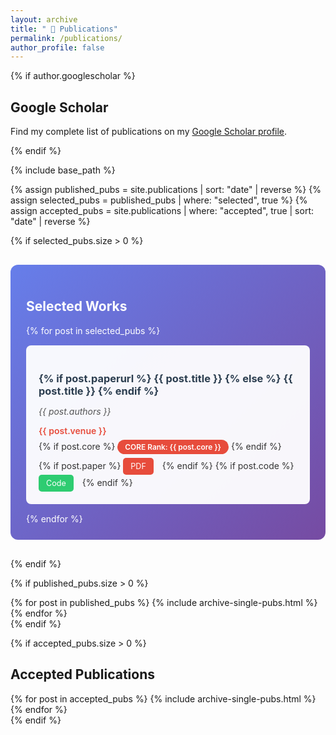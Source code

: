 ```yaml
---
layout: archive
title: " 📜 Publications"
permalink: /publications/
author_profile: false
---
```


<link rel="stylesheet" href="https://cdnjs.cloudflare.com/ajax/libs/font-awesome/6.2.0/css/all.min.css">

{% if author.googlescholar %}
<section> 
  <h2>Google Scholar</h2> 
  <p>Find my complete list of publications on my <a href="{{author.googlescholar}}" target="_blank" rel="noopener noreferrer">Google Scholar profile</a>.</p> 
</section> 
{% endif %}

{% include base_path %}

{% assign published_pubs = site.publications | sort: "date" | reverse %}
{% assign selected_pubs = published_pubs | where: "selected", true %}
{% assign accepted_pubs = site.publications | where: "accepted", true | sort: "date" | reverse %}

{% if selected_pubs.size > 0 %}
<section style="background: linear-gradient(135deg, #667eea 0%, #764ba2 100%); border-radius: 12px; padding: 25px; margin: 30px 0; color: white;">
  <h2 style="color: white;"><i class="fas fa-star" style="color: #ffd700;"></i> Selected Works</h2>
  {% for post in selected_pubs %}
  <div style="background: rgba(255,255,255,0.95); border-radius: 8px; padding: 20px; margin: 15px 0; color: #333;">
    <h3 style="color: #2c3e50; margin-bottom: 10px;">
      {% if post.paperurl %}
        <a href="{{ post.paperurl }}" target="_blank" style="color: #2c3e50; text-decoration: none;">{{ post.title }}</a>
      {% else %}
        {{ post.title }}
      {% endif %}
    </h3>
    <p style="color: #555; font-style: italic; margin-bottom: 5px;">{{ post.authors }}</p>
    <p style="color: #e74c3c; font-weight: 600; margin-bottom: 8px;">{{ post.venue }}</p>
    {% if post.core %}
      <span style="background: #e74c3c; color: white; padding: 4px 12px; border-radius: 20px; font-size: 0.85em; font-weight: 600;">CORE Rank: {{ post.core }}</span>
    {% endif %}
    <div style="margin-top: 10px;">
      {% if post.paper %}
        <a href="{{ post.paper | relative_url }}" target="_blank" style="display: inline-block; margin-right: 10px; padding: 6px 12px; background: #e74c3c; color: white; text-decoration: none; border-radius: 5px; font-size: 0.9em;">PDF</a>
      {% endif %}
      {% if post.code %}
        <a href="{{ post.code }}" target="_blank" style="display: inline-block; margin-right: 10px; padding: 6px 12px; background: #2ecc71; color: white; text-decoration: none; border-radius: 5px; font-size: 0.9em;">Code</a>
      {% endif %}
    </div>
  </div>
  {% endfor %}
</section>
{% endif %}

{% if published_pubs.size > 0 %}
<section> 
  {% for post in published_pubs %} 
    {% include archive-single-pubs.html %} 
  {% endfor %} 
</section> 
{% endif %}

{% if accepted_pubs.size > 0 %}
<section> 
  <h2>Accepted Publications</h2> 
  {% for post in accepted_pubs %} 
    {% include archive-single-pubs.html %} 
  {% endfor %} 
</section> 
{% endif %}